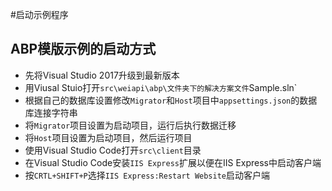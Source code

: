 #启动示例程序

## ABP模版示例的启动方式
* 先将Visual Studio 2017升级到最新版本
* 用Viusal Stuio打开`src\weiapi\abp\文件夹下的解决方案文件`Sample.sln`
* 根据自己的数据库设置修改`Migrator`和`Host`项目中`appsettings.json`的数据库连接字符串
* 将`Migrator`项目设置为启动项目，运行后执行数据迁移
* 将`Host`项目设置为启动项目，然后运行项目
* 使用Visual Studio Code打开`src\client`目录
* 在Visual Studio Code安装`IIS Express`扩展以便在IIS Express中启动客户端
* 按`CRTL+SHIFT+P`选择`IIS Express:Restart Website`启动客户端